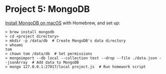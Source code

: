 # Project 5: MongoDB

[Install MongoDB on macOS](https://docs.mongodb.com/manual/tutorial/install-mongodb-on-os-x/) with Homebrew, and set up:

```shell
> brew install mongodb
> cd <project directory>
> mkdir -p /data/db  # Create MongoDB's data directory
> whoami
tom
> chown tom /data/db  # Set permissions
> mongoimport --db local --collection test --drop --file ./data.json --jsonArray  # Add data to MongoDB
> mongo 127.0.0.1:27017/local project.js  # Run homework script
```

